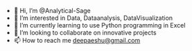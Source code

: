 - 👋 Hi, I’m @Analytical-Sage
- 👀 I’m interested in Data, Dataanalysis, DataVisualization
- 🌱 I’m currently learning to use Python programming in Excel
- 💞️ I’m looking to collaborate on innovative projects
- 📫 How to reach me deepaeshu@gmail.com

<!---
Analytical-Sage/Analytical-Sage is a ✨ special ✨ repository because its `README.md` (this file) appears on your GitHub profile.
You can click the Preview link to take a look at your changes.
--->
